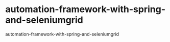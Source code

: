 # automation-framework-with-spring-and-seleniumgrid
automation-framework-with-spring-and-seleniumgrid
